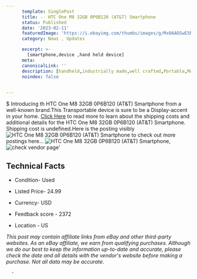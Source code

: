 ```yaml
---
      template: SinglePost
      title: -- HTC One M8 32GB 0P6B120 (AT&T) Smartphone
      status: Published
      date: '2023-02-11'
      featuredImage: 'https://i.ebayimg.com/thumbs/images/g/Mx0AAOSwE5Rj4AKB/s-l225.jpg'
      category: News , Updates

      excerpt: >-
        [smartphone,device ,hand held device]
      meta:
      canonicalLink: ''
      description: [handheld,industrially made,well crafted,Portable,Mobile,Compact,Convenient,Lightweight,Maneuverable,Man-portable,Miniature,Carriable,Hand-held,Light,Holdable,Transportable,Mobile device,Pocket-sized,On-the-go,Wireless,Cordless,Compact size,Convenient size, smartphone,device ,hand held device]
      noindex: false
      

---
```

$
      Introducing th HTC One M8 32GB 0P6B120 (AT&T) Smartphone from a well-known brand.This Transportable device  is sure to be a Display-accent in your home. [Click Here](https://www.ebay.com/itm/165924312260?hash=item26a1dc14c4%3Ag%3AMx0AAOSwE5Rj4AKB&amdata=enc%3AAQAHAAAA4DseMWYM4lWaYNGFdJS17VmqtDPLYjVcj6xRj2E83W%2BQaPulJENzVT42oN8R8Fr%2FgsVyCGA6pDmjd%2Fe3qxIRKfq3ejrwQIt7p7Fj2s7mR9X%2BgXJAs22PrpkSVPyNZ31v2sZMlxf5FUwvGDEwsdzkvJL%2Fl1DlZ0l91nQVzxsIwuUizDyFHXFWpcvLKeHqbmxAy5dlVaynknUrpm8xxD95PeeZF9zs1rfPfLzdKpetthvCP%2FVirOnYI66brRtHxHq72RVd%2BXDEarGu1hLerJW0ObDxWXMERRnRpvT3v4bOBQKy&mkevt=1&mkcid=1&mkrid=711-53200-19255-0&campid=%253CePNCampaignId%253E&customid=%253CreferenceId%253E&toolid=10049) to read more to learn about the shipping costs and additional details for the HTC One M8 32GB 0P6B120 (AT&T) Smartphone. Shipping cost is undefined.Here is the posting visibly ![HTC One M8 32GB 0P6B120 (AT&T) Smartphone](https://i.ebayimg.com/thumbs/images/g/Mx0AAOSwE5Rj4AKB/s-l225.jpg) to check out more postings here... ![HTC One M8 32GB 0P6B120 (AT&T) Smartphone](https://i.ebayimg.com/images/g/Mx0AAOSwE5Rj4AKB/s-l1600.jpg), ![check vendor page](https://origin-galleryplus.ebayimg.com/ws/web/165924312260_2_0_1/225x225.jpg,https://origin-galleryplus.ebayimg.com/ws/web/165924312260_3_0_1/225x225.jpg,https://origin-galleryplus.ebayimg.com/ws/web/165924312260_4_0_1/225x225.jpg,https://origin-galleryplus.ebayimg.com/ws/web/165924312260_5_0_1/225x225.jpg)'

      

 ## Technical Facts 



     
      

 - Condition- Used 


      

 - Listed Price- 24.99 


      

 - Currency- USD 


      

 - Feedback score - 2372 


      

 - Location - US 


      
      

 *_This post may contain affiliate links from eBay and other third-party websites. As an eBay affiliate, we earn from qualifying purchases. Although we do our best to keep the information up-to-date and accurate, please check the date and all details with the vendor's website before making a purchase. Not all data may be accurate._*




      -
